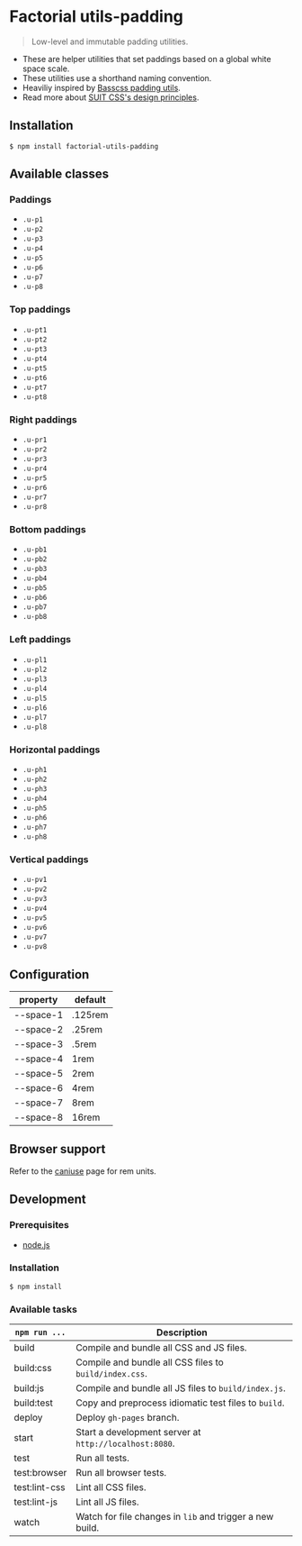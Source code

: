 # Factorial utils-padding

> Low-level and immutable padding utilities. 

* These are helper utilities that set paddings based on a global white space scale. 
* These utilities use a shorthand naming convention.
* Heaviliy inspired by [Basscss padding utils](http://www.basscss.com/#basscss-padding). 
* Read more about [SUIT CSS's design principles](https://github.com/suitcss/suit/).

## Installation 

    $ npm install factorial-utils-padding

## Available classes

### Paddings

* `.u-p1`
* `.u-p2`
* `.u-p3`
* `.u-p4`
* `.u-p5`
* `.u-p6`
* `.u-p7`
* `.u-p8`

### Top paddings

* `.u-pt1`
* `.u-pt2`
* `.u-pt3`
* `.u-pt4`
* `.u-pt5`
* `.u-pt6`
* `.u-pt7`
* `.u-pt8`

### Right paddings

* `.u-pr1`
* `.u-pr2`
* `.u-pr3`
* `.u-pr4`
* `.u-pr5`
* `.u-pr6`
* `.u-pr7`
* `.u-pr8`

### Bottom paddings

* `.u-pb1`
* `.u-pb2`
* `.u-pb3`
* `.u-pb4`
* `.u-pb5`
* `.u-pb6`
* `.u-pb7`
* `.u-pb8`

### Left paddings

* `.u-pl1`
* `.u-pl2`
* `.u-pl3`
* `.u-pl4`
* `.u-pl5`
* `.u-pl6`
* `.u-pl7`
* `.u-pl8`

### Horizontal paddings

* `.u-ph1`
* `.u-ph2`
* `.u-ph3`
* `.u-ph4`
* `.u-ph5`
* `.u-ph6`
* `.u-ph7`
* `.u-ph8`

### Vertical paddings

* `.u-pv1`
* `.u-pv2`
* `.u-pv3`
* `.u-pv4`
* `.u-pv5`
* `.u-pv6`
* `.u-pv7`
* `.u-pv8`

## Configuration

property | default
---|---
--space-1 | .125rem
--space-2 | .25rem
--space-3 | .5rem
--space-4 | 1rem
--space-5 | 2rem
--space-6 | 4rem
--space-7 | 8rem
--space-8 | 16rem

## Browser support

Refer to the [caniuse](http://caniuse.com/#feat=rem) page for rem units.

## Development

### Prerequisites

* [node.js](https://nodejs.org/en/)

### Installation

    $ npm install

### Available tasks
 
`npm run ...` | Description
---|---
build | Compile and bundle all CSS and JS files.
build:css | Compile and bundle all CSS files to `build/index.css`.
build:js | Compile and bundle all JS files to `build/index.js`.
build:test | Copy and preprocess idiomatic test files to `build`.
deploy | Deploy `gh-pages` branch.
start | Start a development server at `http://localhost:8080`.
test | Run all tests. 
test:browser | Run all browser tests.
test:lint-css | Lint all CSS files.
test:lint-js | Lint all JS files.
watch | Watch for file changes in `lib` and trigger a new build.
